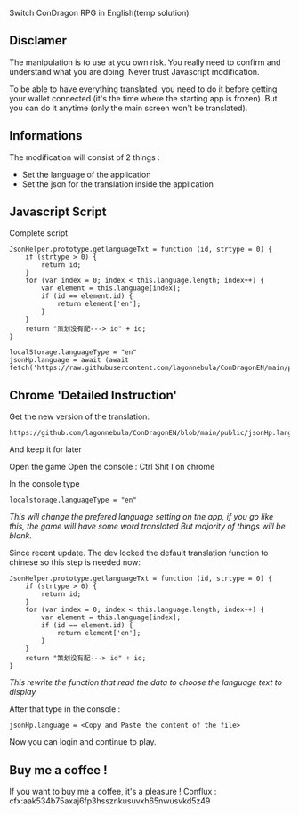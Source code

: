 Switch ConDragon RPG in English(temp solution)

## Disclamer 
The manipulation is to use at you own risk. 
You really need to confirm and understand what you are doing.
Never trust Javascript modification.

To be able to have everything translated, you need to do it before getting your wallet connected (it's the time where the starting app is frozen).
But you can do it anytime (only the main screen won't be translated).

## Informations
The modification will consist of 2 things :
 - Set the language of the application
 - Set the json for the translation inside the application

## Javascript Script
Complete script
```
JsonHelper.prototype.getlanguageTxt = function (id, strtype = 0) {
    if (strtype > 0) {
        return id;
    }
    for (var index = 0; index < this.language.length; index++) {
        var element = this.language[index];
        if (id == element.id) {
            return element['en'];
        }
    }
    return "策划没有配---> id" + id;
}

localStorage.languageType = "en"
jsonHp.language = await (await fetch('https://raw.githubusercontent.com/lagonnebula/ConDragonEN/main/public/jsonHp.language.json')).json();

```

## Chrome 'Detailed Instruction'

Get the new version of the translation: 
``` 
https://github.com/lagonnebula/ConDragonEN/blob/main/public/jsonHp.language.json
``` 
And keep it for later

Open the game
Open the console : Ctrl Shit I on chrome

In the console type 
``` 
localstorage.languageType = "en"
```
*This will change the prefered language setting on the app, if you go like this, the game will have some word translated
But majority of things will be blank.*

Since recent update. The dev locked the default translation function to chinese so this step is needed now:
```
JsonHelper.prototype.getlanguageTxt = function (id, strtype = 0) {
    if (strtype > 0) {
        return id;
    }
    for (var index = 0; index < this.language.length; index++) {
        var element = this.language[index];
        if (id == element.id) {
            return element['en'];
        }
    }
    return "策划没有配---> id" + id;
}
```

*This rewrite the function that read the data to choose the language text to display*


After that type in the console : 

```
jsonHp.language = <Copy and Paste the content of the file>
```
Now you can login and continue to play.

## Buy me a coffee !

If you want to buy me a coffee, it's a pleasure ! 
Conflux : cfx:aak534b75axaj6fp3hssznkusuvxh65nwusvkd5z49

